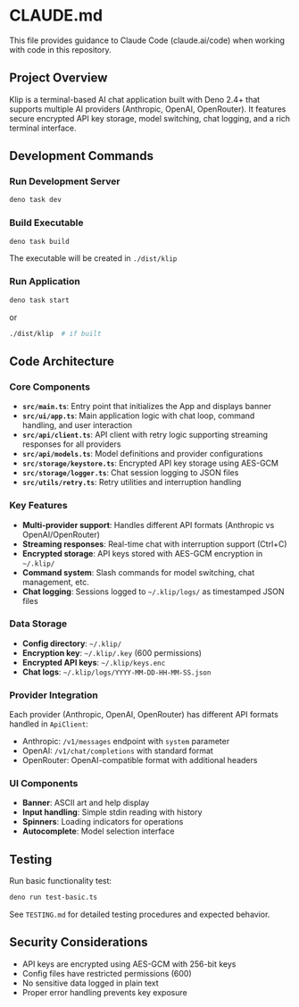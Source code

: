 # CLAUDE.md

This file provides guidance to Claude Code (claude.ai/code) when working with code in this repository.

## Project Overview

Klip is a terminal-based AI chat application built with Deno 2.4+ that supports multiple AI providers (Anthropic, OpenAI, OpenRouter). It features secure encrypted API key storage, model switching, chat logging, and a rich terminal interface.

## Development Commands

### Run Development Server
```bash
deno task dev
```

### Build Executable
```bash
deno task build
```
The executable will be created in `./dist/klip`

### Run Application
```bash
deno task start
```
or
```bash
./dist/klip  # if built
```

## Code Architecture

### Core Components

- **`src/main.ts`**: Entry point that initializes the App and displays banner
- **`src/ui/app.ts`**: Main application logic with chat loop, command handling, and user interaction
- **`src/api/client.ts`**: API client with retry logic supporting streaming responses for all providers
- **`src/api/models.ts`**: Model definitions and provider configurations
- **`src/storage/keystore.ts`**: Encrypted API key storage using AES-GCM
- **`src/storage/logger.ts`**: Chat session logging to JSON files
- **`src/utils/retry.ts`**: Retry utilities and interruption handling

### Key Features

- **Multi-provider support**: Handles different API formats (Anthropic vs OpenAI/OpenRouter)
- **Streaming responses**: Real-time chat with interruption support (Ctrl+C)
- **Encrypted storage**: API keys stored with AES-GCM encryption in `~/.klip/`
- **Command system**: Slash commands for model switching, chat management, etc.
- **Chat logging**: Sessions logged to `~/.klip/logs/` as timestamped JSON files

### Data Storage

- **Config directory**: `~/.klip/`
- **Encryption key**: `~/.klip/.key` (600 permissions)
- **Encrypted API keys**: `~/.klip/keys.enc`
- **Chat logs**: `~/.klip/logs/YYYY-MM-DD-HH-MM-SS.json`

### Provider Integration

Each provider (Anthropic, OpenAI, OpenRouter) has different API formats handled in `ApiClient`:
- Anthropic: `/v1/messages` endpoint with `system` parameter
- OpenAI: `/v1/chat/completions` with standard format
- OpenRouter: OpenAI-compatible format with additional headers

### UI Components

- **Banner**: ASCII art and help display
- **Input handling**: Simple stdin reading with history
- **Spinners**: Loading indicators for operations
- **Autocomplete**: Model selection interface

## Testing

Run basic functionality test:
```bash
deno run test-basic.ts
```

See `TESTING.md` for detailed testing procedures and expected behavior.

## Security Considerations

- API keys are encrypted using AES-GCM with 256-bit keys
- Config files have restricted permissions (600)
- No sensitive data logged in plain text
- Proper error handling prevents key exposure